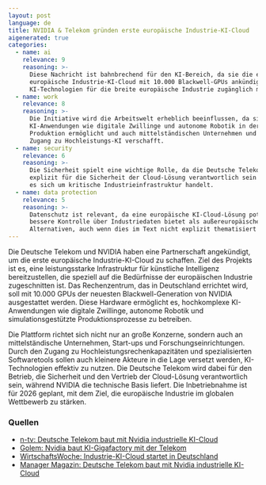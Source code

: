 ```yaml
---
layout: post
language: de
title: NVIDIA & Telekom gründen erste europäische Industrie-KI-Cloud
aigenerated: true
categories:
  - name: ai
    relevance: 9
    reasoning: >-
      Diese Nachricht ist bahnbrechend für den KI-Bereich, da sie die erste
      europäische Industrie-KI-Cloud mit 10.000 Blackwell-GPUs ankündigt und
      KI-Technologien für die breite europäische Industrie zugänglich macht.
  - name: work
    relevance: 8
    reasoning: >-
      Die Initiative wird die Arbeitswelt erheblich beeinflussen, da sie
      KI-Anwendungen wie digitale Zwillinge und autonome Robotik in der
      Produktion ermöglicht und auch mittelständischen Unternehmen und Start-ups
      Zugang zu Hochleistungs-KI verschafft.
  - name: security
    relevance: 6
    reasoning: >-
      Die Sicherheit spielt eine wichtige Rolle, da die Deutsche Telekom
      explizit für die Sicherheit der Cloud-Lösung verantwortlich sein wird und
      es sich um kritische Industrieinfrastruktur handelt.
  - name: data protection
    relevance: 5
    reasoning: >-
      Datenschutz ist relevant, da eine europäische KI-Cloud-Lösung potenziell
      bessere Kontrolle über Industriedaten bietet als außereuropäische
      Alternativen, auch wenn dies im Text nicht explizit thematisiert wird.
---
```


Die Deutsche Telekom und NVIDIA haben eine Partnerschaft angekündigt, um die erste europäische Industrie-KI-Cloud zu schaffen. Ziel des Projekts ist es, eine leistungsstarke Infrastruktur für künstliche Intelligenz bereitzustellen, die speziell auf die Bedürfnisse der europäischen Industrie zugeschnitten ist. Das Rechenzentrum, das in Deutschland errichtet wird, soll mit 10.000 GPUs der neuesten Blackwell-Generation von NVIDIA ausgestattet werden. Diese Hardware ermöglicht es, hochkomplexe KI-Anwendungen wie digitale Zwillinge, autonome Robotik und simulationsgestützte Produktionsprozesse zu betreiben.

<!--more-->

Die Plattform richtet sich nicht nur an große Konzerne, sondern auch an mittelständische Unternehmen, Start-ups und Forschungseinrichtungen. Durch den Zugang zu Hochleistungsrechenkapazitäten und spezialisierten Softwaretools sollen auch kleinere Akteure in die Lage versetzt werden, KI-Technologien effektiv zu nutzen. Die Deutsche Telekom wird dabei für den Betrieb, die Sicherheit und den Vertrieb der Cloud-Lösung verantwortlich sein, während NVIDIA die technische Basis liefert. Die Inbetriebnahme ist für 2026 geplant, mit dem Ziel, die europäische Industrie im globalen Wettbewerb zu stärken.

### Quellen
- [n-tv: Deutsche Telekom baut mit Nvidia industrielle KI-Cloud](https://www.n-tv.de/ticker/Deutsche-Telekom-baut-mit-Nvidia-industrielle-KI-Cloud-fuer-europaeische-Hersteller-article25832101.html)
- [Golem: Nvidia baut KI-Gigafactory mit der Telekom](https://www.golem.de/news/jensen-huang-nvidia-baut-seine-ki-gigafactory-mit-der-telekom-2506-197119.html)
- [WirtschaftsWoche: Industrie-KI-Cloud startet in Deutschland](https://www.wiwo.de/unternehmen/it/deutsche-telekom-und-nvidia-industrie-ki-cloud-startet-in-deutschland/100134914.html)
- [Manager Magazin: Deutsche Telekom baut mit Nvidia industrielle KI-Cloud](https://www.manager-magazin.de/unternehmen/tech/deutsche-telekom-baut-mit-nvidia-industrielle-ki-cloud-a-c2a0a08e-e7e0-4396-b968-3a0d4661e044)
